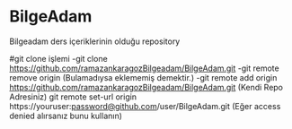 # BilgeAdam
Bilgeadam ders içeriklerinin olduğu repository

#git clone işlemi 
-git clone https://github.com/ramazankaragozBilgeadam/BilgeAdam.git
-git remote remove origin (Bulamadıysa eklememiş demektir.)
-git remote add origin https://github.com/ramazankaragozBilgeadam/BilgeAdam.git (Kendi Repo Adresiniz)
git remote set-url origin https://youruser:password@github.com/user/BilgeAdam.git (Eğer access denied alırsanız bunu kullanın)
